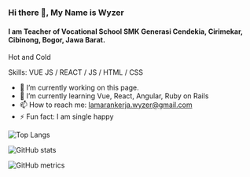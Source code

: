 ### Hi there 👋, My Name is Wyzer
#### I am Teacher of Vocational School SMK Generasi Cendekia, Cirimekar, Cibinong, Bogor, Jawa Barat.
Hot and Cold 

Skills: VUE JS / REACT / JS / HTML / CSS

- 🔭 I’m currently working on this page. 
- 🌱 I’m currently learning Vue, React, Angular, Ruby on Rails 
- 📫 How to reach me: lamarankerja.wyzer@gmail.com 
- ⚡ Fun fact: I am single happy 



![Top Langs](https://github-readme-stats.vercel.app/api/top-langs/?username=mwyzer)

![GitHub stats](https://github-readme-stats.vercel.app/api?username=mwyzer&show_icons=true)  

![GitHub metrics](https://metrics.lecoq.io/mwyzer)  

